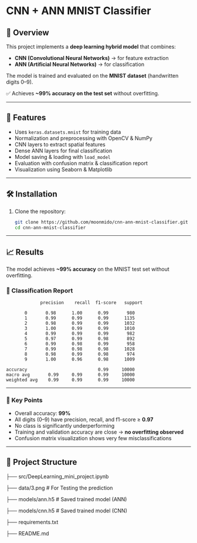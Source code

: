 # CNN + ANN MNIST Classifier

## 📌 Overview
This project implements a **deep learning hybrid model** that combines:
- **CNN (Convolutional Neural Networks)** → for feature extraction  
- **ANN (Artificial Neural Networks)** → for classification  

The model is trained and evaluated on the **MNIST dataset** (handwritten digits 0–9).

✅ Achieves **~99% accuracy on the test set** without overfitting.


---

## 🚀 Features
- Uses `keras.datasets.mnist` for training data
- Normalization and preprocessing with OpenCV & NumPy
- CNN layers to extract spatial features
- Dense ANN layers for final classification
- Model saving & loading with `load_model`
- Evaluation with confusion matrix & classification report
- Visualization using Seaborn & Matplotlib

---

## 🛠️ Installation

1. Clone the repository:
   ```bash
   git clone https://github.com/moonmido/cnn-ann-mnist-classifier.git
   cd cnn-ann-mnist-classifier

---


## 📈 Results
The model achieves **~99% accuracy** on the MNIST test set without overfitting.  

### 🔹 Classification Report

                 precision    recall  f1-score   support

           0       0.98      1.00      0.99       980
           1       0.99      0.99      0.99      1135
           2       0.98      0.99      0.99      1032
           3       1.00      0.99      0.99      1010
           4       0.99      0.99      0.99       982
           5       0.97      0.99      0.98       892
           6       0.99      0.98      0.99       958
           7       0.99      0.98      0.98      1028
           8       0.98      0.99      0.98       974
           9       1.00      0.96      0.98      1009

    accuracy                           0.99     10000
    macro avg       0.99     0.99      0.99     10000
    weighted avg    0.99     0.99      0.99     10000

---



### 🔹 Key Points
- Overall accuracy: **99%**  
- All digits (0–9) have precision, recall, and f1-score ≥ **0.97**  
- No class is significantly underperforming  
- Training and validation accuracy are close → **no overfitting observed**  
- Confusion matrix visualization shows very few misclassifications  


---


  ## 📂 Project Structure

├── src/DeepLearning_mini_project.ipynb    

├── data/3.png    # For Testing the prediction   

├── models/ann.h5  # Saved trained model (ANN)

├── models/cnn.h5  # Saved trained model (CNN)

├── requirements.txt

├── README.md

